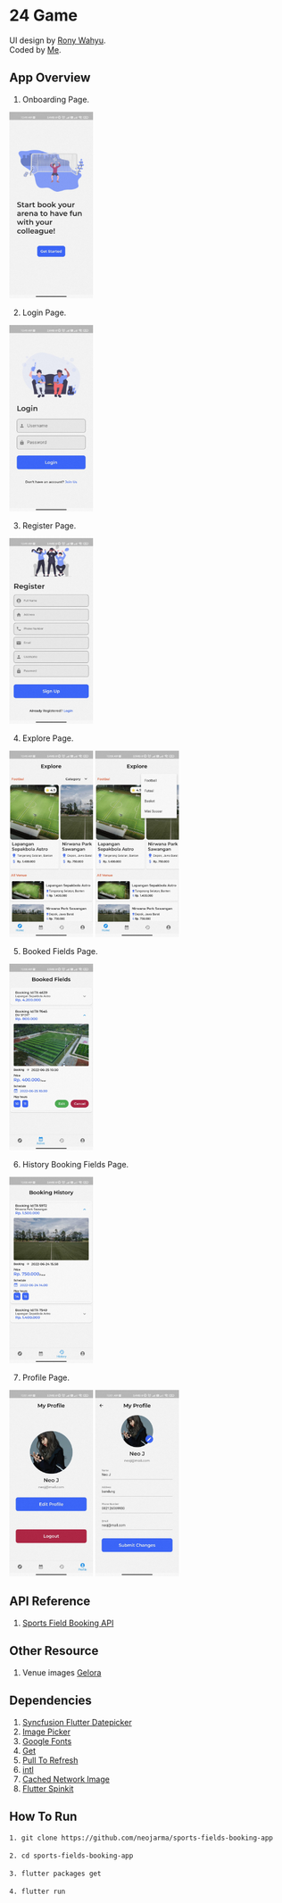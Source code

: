 # 24 Game

UI design by [Rony Wahyu](https://github.com/ronywahyuu).  
Coded by [Me](https://github.com/neojarma).

## App Overview

1. Onboarding Page.  
<img src="assets/screenshots/onboarding.jpeg" alt="Onboarding Page" width="150"/>

2. Login Page.  
<img src="assets/screenshots/login.jpeg" alt="Login Page" width="150"/>

3. Register Page.  
<img src="assets/screenshots/register.jpeg" alt="Register Page" width="150"/>

4. Explore Page.  
<img src="assets/screenshots/explore.jpeg" alt="Explore Page" width="150"/>
<img src="assets/screenshots/explore_filter.jpeg" alt="Explore Page" width="150"/>

5. Booked Fields Page.  
<img src="assets/screenshots/booked_fields.jpeg" alt="Booked Fields Page" width="150"/>

6. History Booking Fields Page.  
<img src="assets/screenshots/history.jpeg" alt="History Booking Fields Page" width="150"/>

7. Profile Page.  
<img src="assets/screenshots/profile.jpeg" alt="Profile Page" width="150"/>
<img src="assets/screenshots/edit_profile.jpeg" alt="Edit Profile Page" width="150"/>




## API Reference

1. [Sports Field Booking API](https://github.com/neojarma/Sports-Fields-Booking)

## Other Resource

1. Venue images [Gelora](https://www.gelora.id/venue)

## Dependencies

1. [Syncfusion Flutter Datepicker](https://pub.dev/packages/syncfusion_flutter_datepicker)
2. [Image Picker](https://pub.dev/packages/image_picker)
3. [Google Fonts](https://pub.dev/packages/google_fonts)
4. [Get](https://pub.dev/packages/get)
5. [Pull To Refresh](https://pub.dev/packages/pull_to_refresh)
6. [intl](https://pub.dev/packages/intl)
7. [Cached Network Image](https://pub.dev/packages/cached_network_image)
8. [Flutter Spinkit](https://pub.dev/packages/flutter_spinkit)

## How To Run
```
1. git clone https://github.com/neojarma/sports-fields-booking-app

2. cd sports-fields-booking-app

3. flutter packages get

4. flutter run
```
